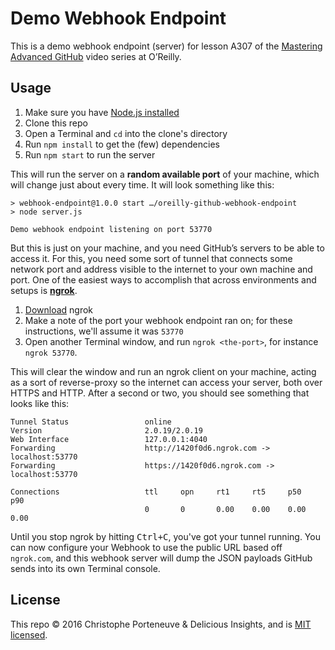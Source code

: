 Demo Webhook Endpoint
=====================

This is a demo webhook endpoint (server) for lesson A307 of the [Mastering Advanced GitHub](#FIXME) video series at O’Reilly.

Usage
-----

  1. Make sure you have [Node.js installed](https://nodejs.org/en/download/)
  2. Clone this repo
  3. Open a Terminal and `cd` into the clone's directory
  4. Run `npm install` to get the (few) dependencies
  5. Run `npm start` to run the server

This will run the server on a **random available port** of your machine, which will change just about every time.  It will look something like this:

```text
> webhook-endpoint@1.0.0 start …/oreilly-github-webhook-endpoint
> node server.js

Demo webhook endpoint listening on port 53770
```

But this is just on your machine, and you need GitHub’s servers to be able to access it.  For this, you need some sort of tunnel that connects some network port and address visible to the internet to your own machine and port.  One of the easiest ways to accomplish that across environments and setups is **[ngrok](https://ngrok.com/)**.

  1. [Download](https://ngrok.com/download) ngrok
  2. Make a note of the port your webhook endpoint ran on; for these instructions, we'll assume it was `53770`
  3. Open another Terminal window, and run `ngrok <the-port>`, for instance `ngrok 53770`.

This will clear the window and run an ngrok client on your machine, acting as a sort of reverse-proxy so the internet can access your server, both over HTTPS and HTTP.  After a second or two, you should see something that looks like this:

```text
Tunnel Status                 online
Version                       2.0.19/2.0.19
Web Interface                 127.0.0.1:4040
Forwarding                    http://1420f0d6.ngrok.com -> localhost:53770
Forwarding                    https://1420f0d6.ngrok.com -> localhost:53770

Connections                   ttl     opn     rt1     rt5     p50     p90
                              0       0       0.00    0.00    0.00    0.00
```

Until you stop ngrok by hitting <kbd>Ctrl+C</kbd>, you've got your tunnel running.  You can now configure your Webhook to use the public URL based off `ngrok.com`, and this webhook server will dump the JSON payloads GitHub sends into its own Terminal console.

License
-------

This repo © 2016 Christophe Porteneuve & Delicious Insights, and is [MIT licensed](/LICENSE).
